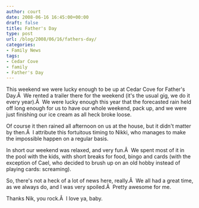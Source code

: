 ```yaml
---
author: court
date: 2008-06-16 16:45:00+00:00
draft: false
title: Father's Day
type: post
url: /blog/2008/06/16/fathers-day/
categories:
- Family News
tags:
- Cedar Cove
- family
- Father's Day
---
```


This weekend we were lucky enough to be up at Cedar Cove for Father's Day.Â  We rented a trailer there for the weekend (it's the usual gig, we do it every year).Â  We were lucky enough this year that the forecasted rain held off long enough for us to have our whole weekend, pack up, and we were just finishing our ice cream as all heck broke loose.

Of course it then rained all afternoon on us at the house, but it didn't matter by then.Â  I attribute this fortuitous timing to Nikki, who manages to make the impossible happen on a regular basis.

In short our weekend was relaxed, and very fun.Â  We spent most of it in the pool with the kids, with short breaks for food, bingo and cards (with the exception of Cael, who decided to brush up on an old hobby instead of playing cards: screaming).

So, there's not a heck of a lot of news here, really.Â  We all had a great time, as we always do, and I was very spoiled.Â  Pretty awesome for me.

Thanks Nik, you rock.Â  I love ya, baby.
